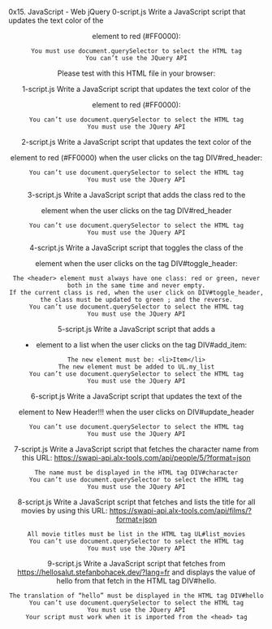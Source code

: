 0x15. JavaScript - Web jQuery
0-script.js
Write a JavaScript script that updates the text color of the <header> element to red (#FF0000):

    You must use document.querySelector to select the HTML tag
    You can’t use the JQuery API

Please test with this HTML file in your browser:


1-script.js
Write a JavaScript script that updates the text color of the <header> element to red (#FF0000):

    You can’t use document.querySelector to select the HTML tag
    You must use the JQuery API


2-script.js
Write a JavaScript script that updates the text color of the <header> element to red (#FF0000) when the user clicks on the tag DIV#red_header:

    You can’t use document.querySelector to select the HTML tag
    You must use the JQuery API

3-script.js
Write a JavaScript script that adds the class red to the <header> element when the user clicks on the tag DIV#red_header

    You can’t use document.querySelector to select the HTML tag
    You must use the JQuery API

4-script.js
Write a JavaScript script that toggles the class of the <header> element when the user clicks on the tag DIV#toggle_header:

    The <header> element must always have one class: red or green, never both in the same time and never empty.
    If the current class is red, when the user click on DIV#toggle_header, the class must be updated to green ; and the reverse.
    You can’t use document.querySelector to select the HTML tag
    You must use the JQuery API

5-script.js
Write a JavaScript script that adds a <li> element to a list when the user clicks on the tag DIV#add_item:

    The new element must be: <li>Item</li>
    The new element must be added to UL.my_list
    You can’t use document.querySelector to select the HTML tag
    You must use the JQuery API

6-script.js
Write a JavaScript script that updates the text of the <header> element to New Header!!! when the user clicks on DIV#update_header

    You can’t use document.querySelector to select the HTML tag
    You must use the JQuery API

7-script.js
Write a JavaScript script that fetches the character name from this URL: https://swapi-api.alx-tools.com/api/people/5/?format=json

    The name must be displayed in the HTML tag DIV#character
    You can’t use document.querySelector to select the HTML tag
    You must use the JQuery API

8-script.js
Write a JavaScript script that fetches and lists the title for all movies by using this URL: https://swapi-api.alx-tools.com/api/films/?format=json

    All movie titles must be list in the HTML tag UL#list_movies
    You can’t use document.querySelector to select the HTML tag
    You must use the JQuery API

9-script.js
Write a JavaScript script that fetches from https://hellosalut.stefanbohacek.dev/?lang=fr and displays the value of hello from that fetch in the HTML tag DIV#hello.

    The translation of “hello” must be displayed in the HTML tag DIV#hello
    You can’t use document.querySelector to select the HTML tag
    You must use the JQuery API
    Your script must work when it is imported from the <head> tag

